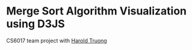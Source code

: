 # Merge Sort Algorithm Visualization using D3JS
CS6017 team project with [Harold Truong](https://github.com/htruong17)
